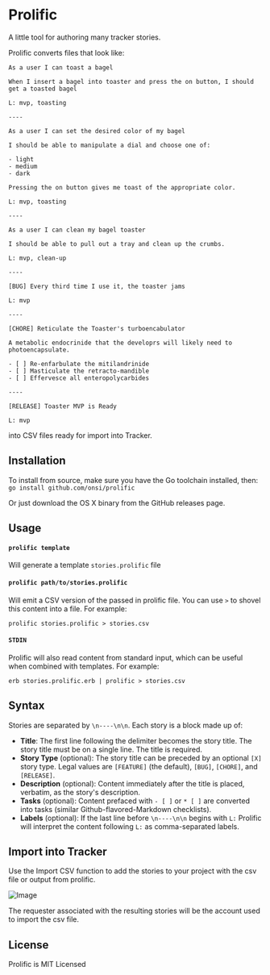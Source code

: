 # Prolific

A little tool for authoring many tracker stories.

Prolific converts files that look like:

```
As a user I can toast a bagel

When I insert a bagel into toaster and press the on button, I should get a toasted bagel

L: mvp, toasting

----

As a user I can set the desired color of my bagel

I should be able to manipulate a dial and choose one of:

- light
- medium
- dark

Pressing the on button gives me toast of the appropriate color.

L: mvp, toasting

----

As a user I can clean my bagel toaster

I should be able to pull out a tray and clean up the crumbs.

L: mvp, clean-up

----

[BUG] Every third time I use it, the toaster jams

L: mvp

----

[CHORE] Reticulate the Toaster's turboencabulator

A metabolic endocrinide that the developrs will likely need to photoencapsulate.

- [ ] Re-enfarbulate the mitilandrinide
- [ ] Masticulate the retracto-mandible
- [ ] Effervesce all enteropolycarbides

----

[RELEASE] Toaster MVP is Ready

L: mvp

```

into CSV files ready for import into Tracker.

## Installation

To install from source, make sure you have the Go toolchain installed, then:
`go install github.com/onsi/prolific`

Or just download the OS X binary from the GitHub releases page.

## Usage

#### `prolific template`

Will generate a template `stories.prolific` file

#### `prolific path/to/stories.prolific`

Will emit a CSV version of the passed in prolific file.  You can use `>` to shovel this content into a file.  For example:

```
prolific stories.prolific > stories.csv
```

#### `STDIN`

Prolific will also read content from standard input, which can be useful when combined with templates. For example:

```
erb stories.prolific.erb | prolific > stories.csv
```

## Syntax

Stories are separated by `\n----\n\n`.  Each story is a block made up of:

- **Title**: The first line following the delimiter becomes the story title.  The story title must be on a single line.  The title is required.
- **Story Type** (optional): The story title can be preceded by an optional `[X]` story type.  Legal values are `[FEATURE]` (the default), `[BUG]`, `[CHORE]`, and `[RELEASE]`.
- **Description** (optional): Content immediately after the title is placed, verbatim, as the story's description.
- **Tasks** (optional): Content prefaced with `- [ ]` or `* [ ]` are converted into tasks (similar Github-flavored-Markdown checklists).
- **Labels** (optional): If the last line before `\n----\n\n` begins with `L:` Prolific will interpret the content following `L:` as comma-separated labels.

## Import into Tracker

Use the Import CSV function to add the stories to your project with the csv file or output from prolific.

![Image](import_csv.png?raw=true)

The requester associated with the resulting stories will be the account used to import the csv file.

## License
Prolific is MIT Licensed
